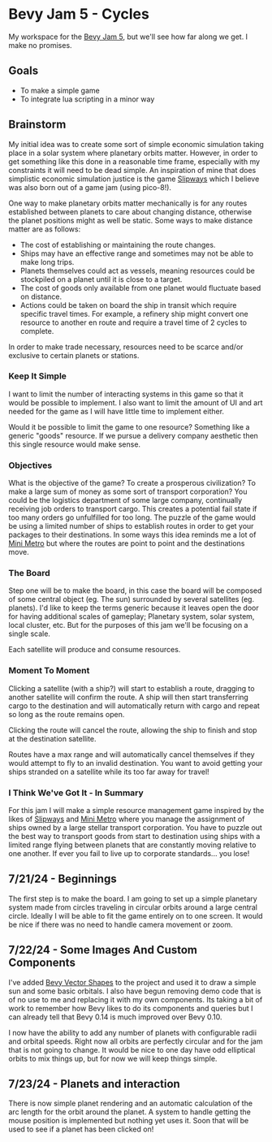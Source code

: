 # Bevy Jam 5 - Cycles

My workspace for the [Bevy Jam 5](https://itch.io/jam/bevy-jam-5), but we'll see how far along we get. I make no promises.

## Goals
- To make a simple game
- To integrate lua scripting in a minor way

## Brainstorm
My initial idea was to create some sort of simple economic simulation taking place in a solar system where planetary orbits matter. However, in order to get something like this done in a reasonable time frame, especially with my constraints it will need to be dead simple. An inspiration of mine that does simplistic economic simulation justice is the game [Slipways](https://store.steampowered.com/app/1264280/Slipways/) which I believe was also born out of a game jam (using pico-8!).

One way to make planetary orbits matter mechanically is for any routes established between planets to care about changing distance, otherwise the planet positions might as well be static. Some ways to make distance matter are as follows:

- The cost of establishing or maintaining the route changes.
- Ships may have an effective range and sometimes may not be able to make long trips.
- Planets themselves could act as vessels, meaning resources could be stockpiled on a planet until it is close to a target.
- The cost of goods only available from one planet would fluctuate based on distance.
- Actions could be taken on board the ship in transit which require specific travel times. For example, a refinery ship might convert one resource to another en route and require a travel time of 2 cycles to complete.

In order to make trade necessary, resources need to be scarce and/or exclusive to certain planets or stations.

### Keep It Simple
I want to limit the number of interacting systems in this game so that it would be possible to implement. I also want to limit the amount of UI and art needed for the game as I will have little time to implement either.

Would it be possible to limit the game to one resource? Something like a generic "goods" resource. If we pursue a delivery company aesthetic then this single resource would make sense.

### Objectives

What is the objective of the game? To create a prosperous civilization? To make a large sum of money as some sort of transport corporation? You could be the logistics department of some large company, continually receiving job orders to transport cargo. This creates a potential fail state if too many orders go unfulfilled for too long. The puzzle of the game would be using a limited number of ships to establish routes in order to get your packages to their destinations. In some ways this idea reminds me a lot of [Mini Metro](https://store.steampowered.com/app/287980/Mini_Metro/) but where the routes are point to point and the destinations move.

### The Board
Step one will be to make the board, in this case the board will be composed of some central object (eg. The sun) surrounded by several satellites (eg. planets). I'd like to keep the terms generic because it leaves open the door for having additional scales of gameplay; Planetary system, solar system, local cluster, etc. But for the purposes of this jam we'll be focusing on a single scale.

Each satellite will produce and consume resources.

### Moment To Moment

Clicking a satellite (with a ship?) will start to establish a route, dragging to another satellite will confirm the route. A ship will then start transferring cargo to the destination and will automatically return with cargo and repeat so long as the route remains open.

Clicking the route will cancel the route, allowing the ship to finish and stop at the destination satellite.

Routes have a max range and will automatically cancel themselves if they would attempt to fly to an invalid destination. You want to avoid getting your ships stranded on a satellite while its too far away for travel!

### I Think We've Got It - In Summary
For this jam I will make a simple resource management game inspired by the likes of [Slipways](https://store.steampowered.com/app/1264280/Slipways/) and [Mini Metro](https://store.steampowered.com/app/287980/Mini_Metro/) where you manage the assignment of ships owned by a large stellar transport corporation. You have to puzzle out the best way to transport goods from start to destination using ships with a limited range flying between planets that are constantly moving relative to one another. If ever you fail to live up to corporate standards... you lose!

## 7/21/24 - Beginnings
The first step is to make the board. I am going to set up a simple planetary system made from circles traveling in circular orbits around a large central circle. Ideally I will be able to fit the game entirely on to one screen. It would be nice if there was no need to handle camera movement or zoom.

## 7/22/24 - Some Images And Custom Components
I've added [Bevy Vector Shapes](https://github.com/james-j-obrien/bevy_vector_shapes) to the project and used it to draw a simple sun and some basic orbitals. I also have begun removing demo code that is of no use to me and replacing it with my own components. Its taking a bit of work to remember how Bevy likes to do its components and queries but I can already tell that Bevy 0.14 is much improved over Bevy 0.10.

I now have the ability to add any number of planets with configurable radii and orbital speeds. Right now all orbits are perfectly circular and for the jam that is not going to change. It would be nice to one day have odd elliptical orbits to mix things up, but for now we will keep things simple.

## 7/23/24 - Planets and interaction

There is now simple planet rendering and an automatic calculation of the arc length for the orbit around the planet. A system to handle getting the mouse position is implemented but nothing yet uses it. Soon that will be used to see if a planet has been clicked on!